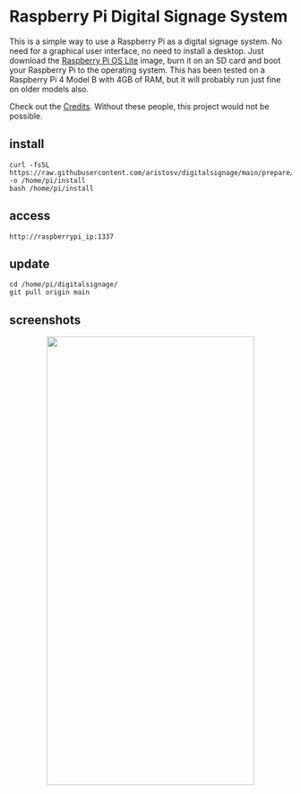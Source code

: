 # Raspberry Pi Digital Signage System

This is a simple way to use a Raspberry Pi as a digital signage system. No need for a graphical user interface, no need to install a desktop. Just download the [Raspberry Pi OS Lite](https://www.raspberrypi.com/software/operating-systems/) image, burn it on an SD card and boot your Raspberry Pi to the operating system. This has been tested on a Raspberry Pi 4 Model B with 4GB of RAM, but it will probably run just fine on older models also.

Check out the [Credits](https://github.com/aristosv/digitalsignage/blob/main/CREDITS.md). Without these people, this project would not be possible.

## install
```
curl -fsSL https://raw.githubusercontent.com/aristosv/digitalsignage/main/prepare/install -o /home/pi/install
bash /home/pi/install
```
## access
```
http://raspberrypi_ip:1337
```
## update
```
cd /home/pi/digitalsignage/
git pull origin main
```
## screenshots
<p align="center">
  <img width="370" height="800" src="https://raw.githubusercontent.com/aristosv/digitalsignage/main/screenshots/mobile_olivetin_1.png">
</p>
